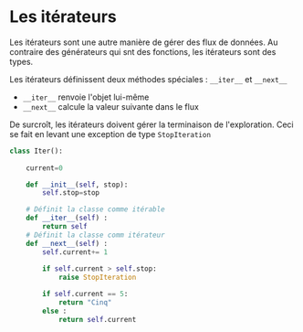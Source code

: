 # Les itérateurs

Les itérateurs sont une autre manière de gérer des flux de données. Au contraire des générateurs qui snt des fonctions, les itérateurs sont des types.

Les itérateurs définissent deux méthodes spéciales : `__iter__` et `__next__`

* `__iter__` renvoie l'objet lui-même
* `__next__` calcule la valeur suivante dans le flux

De surcroît, les itérateurs doivent gérer la terminaison de l'exploration. Ceci se fait en levant une exception de type `StopIteration`


```python
class Iter():
    
    current=0

    def __init__(self, stop):
        self.stop=stop

    # Définit la classe comme itérable
    def __iter__(self) :
        return self
    # Définit la classe comm itérateur
    def __next__(self) :
        self.current+= 1
        
        if self.current > self.stop:
            raise StopIteration

        if self.current == 5:
            return "Cinq"
        else :
            return self.current
```

